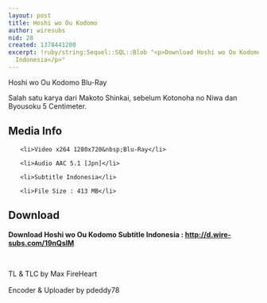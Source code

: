 ```yaml
---
layout: post
title: Hoshi wo Ou Kodomo
author: wiresubs
nid: 28
created: 1378441200
excerpt: !ruby/string:Sequel::SQL::Blob "<p>Download Hoshi wo Ou Kodomo&nbsp;bertakarir
  Indonesia</p>"
---
```

<p class="rtecenter">Hoshi wo Ou Kodomo Blu-Ray</p>

<p>Salah satu&nbsp;karya dari Makoto Shinkai, sebelum Kotonoha no Niwa dan Byousoku 5 Centimeter.&nbsp;</p>

<h2>Media Info</h2>

<ul>
	<li>Video x264 1280x720&nbsp;Blu-Ray</li>
	<li>Audio AAC 5.1 [Jpn]</li>
	<li>Subtitle Indonesia</li>
	<li>File Size : 413 MB</li>
</ul>

<h2>Download</h2>

<p><strong>Download Hoshi wo Ou Kodomo Subtitle Indonesia&nbsp;:&nbsp;</strong><strong><a href="http://d.wire-subs.com/19nQslM" target="_blank">http://d.wire-subs.com/19nQslM</a></strong></p>

<p><br />
TL &amp; TLC by Max FireHeart<br />
<span style="line-height:1.6em">Encoder &amp; Uploader by pdeddy78</span></p>
